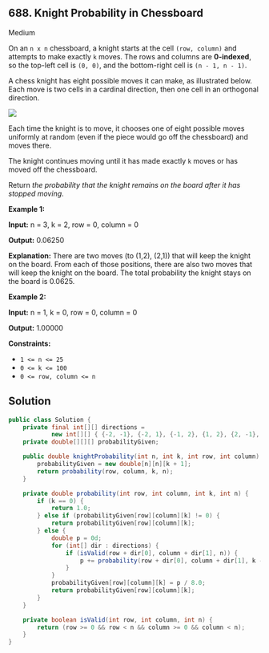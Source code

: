 ## 688\. Knight Probability in Chessboard

Medium

On an `n x n` chessboard, a knight starts at the cell `(row, column)` and attempts to make exactly `k` moves. The rows and columns are **0-indexed**, so the top-left cell is `(0, 0)`, and the bottom-right cell is `(n - 1, n - 1)`.

A chess knight has eight possible moves it can make, as illustrated below. Each move is two cells in a cardinal direction, then one cell in an orthogonal direction.

![](https://assets.leetcode.com/uploads/2018/10/12/knight.png)

Each time the knight is to move, it chooses one of eight possible moves uniformly at random (even if the piece would go off the chessboard) and moves there.

The knight continues moving until it has made exactly `k` moves or has moved off the chessboard.

Return _the probability that the knight remains on the board after it has stopped moving_.

**Example 1:**

**Input:** n = 3, k = 2, row = 0, column = 0

**Output:** 0.06250

**Explanation:** There are two moves (to (1,2), (2,1)) that will keep the knight on the board. From each of those positions, there are also two moves that will keep the knight on the board. The total probability the knight stays on the board is 0.0625.

**Example 2:**

**Input:** n = 1, k = 0, row = 0, column = 0

**Output:** 1.00000

**Constraints:**

*   `1 <= n <= 25`
*   `0 <= k <= 100`
*   `0 <= row, column <= n`

## Solution

```java
public class Solution {
    private final int[][] directions =
            new int[][] { {-2, -1}, {-2, 1}, {-1, 2}, {1, 2}, {2, -1}, {2, 1}, {1, -2}, {-1, -2}};
    private double[][][] probabilityGiven;

    public double knightProbability(int n, int k, int row, int column) {
        probabilityGiven = new double[n][n][k + 1];
        return probability(row, column, k, n);
    }

    private double probability(int row, int column, int k, int n) {
        if (k == 0) {
            return 1.0;
        } else if (probabilityGiven[row][column][k] != 0) {
            return probabilityGiven[row][column][k];
        } else {
            double p = 0d;
            for (int[] dir : directions) {
                if (isValid(row + dir[0], column + dir[1], n)) {
                    p += probability(row + dir[0], column + dir[1], k - 1, n);
                }
            }
            probabilityGiven[row][column][k] = p / 8.0;
            return probabilityGiven[row][column][k];
        }
    }

    private boolean isValid(int row, int column, int n) {
        return (row >= 0 && row < n && column >= 0 && column < n);
    }
}
```